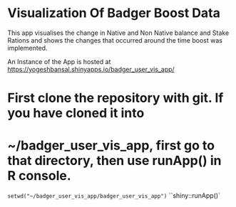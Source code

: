# Visualization Of Badger Boost Data
This app visualises the change in Native and Non Native balance and Stake Rations and shows the changes that occurred around the time boost was implemented.

An Instance of the App is hosted at https://yogeshbansal.shinyapps.io/badger_user_vis_app/

# First clone the repository with git. If you have cloned it into
# ~/badger_user_vis_app, first go to that directory, then use runApp() in R console.

`setwd("~/badger_user_vis_app/badger_user_vis_app")`
``shiny::runApp()`
